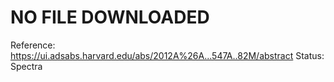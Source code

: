 # NO FILE DOWNLOADED

Reference: https://ui.adsabs.harvard.edu/abs/2012A%26A...547A..82M/abstract
Status: Spectra